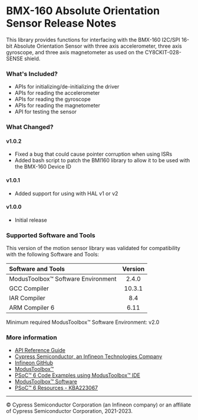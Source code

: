 # BMX-160 Absolute Orientation Sensor Release Notes

This library provides functions for interfacing with the BMX-160 I2C/SPI 16-bit Absolute Orientation Sensor with three axis accelerometer, three axis gyroscope, and three axis magnetometer as used on the CY8CKIT-028-SENSE shield.

### What's Included?
* APIs for initializing/de-initializing the driver
* APIs for reading the accelerometer
* APIs for reading the gyroscope
* APIs for reading the magnetometer
* API for testing the sensor

### What Changed?
#### v1.0.2
* Fixed a bug that could cause pointer corruption when using ISRs
* Added bash script to patch the BMI160 library to allow it to be used with the BMX-160 Device ID
#### v1.0.1
* Added support for using with HAL v1 or v2
#### v1.0.0
* Initial release

### Supported Software and Tools
This version of the motion sensor library was validated for compatibility with the following Software and Tools:

| Software and Tools                        | Version |
| :---                                      | :----:  |
| ModusToolbox™ Software Environment        | 2.4.0   |
| GCC Compiler                              | 10.3.1  |
| IAR Compiler                              | 8.4     |
| ARM Compiler 6                            | 6.11    |

Minimum required ModusToolbox™ Software Environment: v2.0

### More information

* [API Reference Guide](https://infineon.github.io/sensor-motion-bmi160/html/index.html)
* [Cypress Semiconductor, an Infineon Technologies Company](http://www.cypress.com)
* [Infineon GitHub](https://github.com/infineon)
* [ModusToolbox™](https://www.cypress.com/products/modustoolbox-software-environment)
* [PSoC™ 6 Code Examples using ModusToolbox™ IDE](https://github.com/infineon/Code-Examples-for-ModusToolbox-Software)
* [ModusToolbox™ Software](https://github.com/Infineon/modustoolbox-software)
* [PSoC™ 6 Resources - KBA223067](https://community.cypress.com/docs/DOC-14644)

---
© Cypress Semiconductor Corporation (an Infineon company) or an affiliate of Cypress Semiconductor Corporation, 2021-2023.
